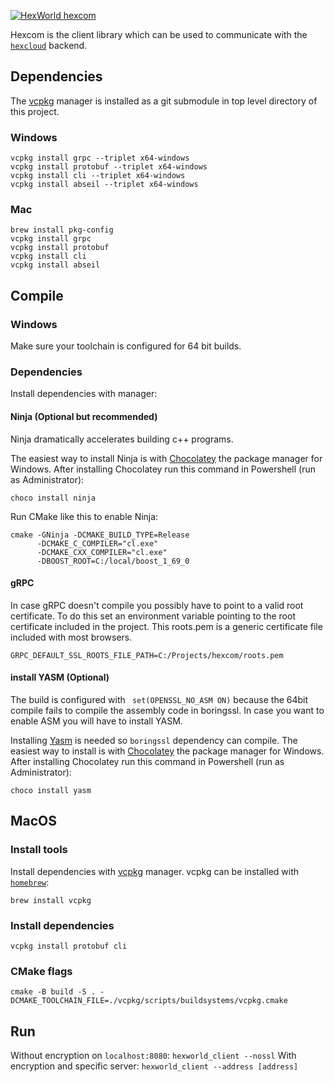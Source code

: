 [![HexWorld hexcom](https://github.com/3vilM33pl3/hexrepo/actions/workflows/build-hexcom.yml/badge.svg)](https://github.com/3vilM33pl3/hexrepo/actions/workflows/build-hexcom.yml)

Hexcom is the client library which can be used to communicate with the [`hexcloud`](https://github.com/3vilM33pl3/hexcloud) backend.


## Dependencies
The [vcpkg](https://vcpkg.io/en/index.html) manager is installed as a git submodule in top level directory of this project.

### Windows 
    vcpkg install grpc --triplet x64-windows
    vcpkg install protobuf --triplet x64-windows
    vcpkg install cli --triplet x64-windows
    vcpkg install abseil --triplet x64-windows

### Mac
    brew install pkg-config
    vcpkg install grpc 
    vcpkg install protobuf 
    vcpkg install cli
    vcpkg install abseil 

## Compile
### Windows
Make sure your toolchain is configured for 64 bit builds.
### Dependencies
Install dependencies with  manager:

#### Ninja (Optional but recommended)
Ninja dramatically accelerates building c++ programs. 

The easiest way to install Ninja is with [Chocolatey](https://chocolatey.org/) the package manager for Windows.
After installing Chocolatey run this command in Powershell (run as Administrator):

    choco install ninja
    
Run CMake like this to enable Ninja:
```shell
cmake -GNinja -DCMAKE_BUILD_TYPE=Release
      -DCMAKE_C_COMPILER="cl.exe"
      -DCMAKE_CXX_COMPILER="cl.exe"
      -DBOOST_ROOT=C:/local/boost_1_69_0    
```

#### gRPC
In case gRPC doesn't compile you possibly have to point to a valid root certificate. 
To do this set an environment variable pointing to the root certificate included in the project.
This roots.pem is a generic certificate file included with most browsers.      
```shell 
GRPC_DEFAULT_SSL_ROOTS_FILE_PATH=C:/Projects/hexcom/roots.pem
```      

#### install YASM (Optional)
The build is configured with ` set(OPENSSL_NO_ASM ON)` because the 64bit compile fails to compile the 
assembly code in boringssl. In case you want to enable ASM you will have to install YASM.

Installing [Yasm](https://yasm.tortall.net/) is needed so `boringssl` dependency can compile.
The easiest way to install is with [Chocolatey](https://chocolatey.org/) the package manager for Windows.
After installing Chocolatey run this command in Powershell (run as Administrator):

    choco install yasm    

## MacOS


### Install tools
Install dependencies with [vcpkg](https://vcpkg.io/en/index.html) manager. 
vcpkg can be installed with [`homebrew`](https://brew.sh/): 

`brew install vcpkg`

### Install dependencies 
`vcpkg install protobuf cli`

### CMake flags
```shell
cmake -B build -S . -DCMAKE_TOOLCHAIN_FILE=./vcpkg/scripts/buildsystems/vcpkg.cmake
```

## Run
Without encryption on `localhost:8080`:
    `hexworld_client --nossl`
With encryption and specific server:
    `hexworld_client --address [address]`
